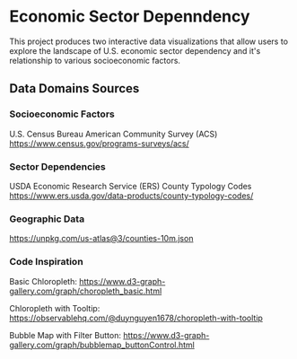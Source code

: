 # Economic Sector Depenndency

This project produces two interactive data visualizations that allow users to explore the landscape of U.S. economic sector dependency and it's relationship to various socioeconomic factors.

## Data Domains Sources

### Socioeconomic Factors
U.S. Census Bureau American Community Survey (ACS)
https://www.census.gov/programs-surveys/acs/

### Sector Dependencies
USDA Economic Research Service (ERS) County Typology Codes
https://www.ers.usda.gov/data-products/county-typology-codes/ 

### Geographic Data
https://unpkg.com/us-atlas@3/counties-10m.json


### Code Inspiration

Basic Chloropleth: https://www.d3-graph-gallery.com/graph/choropleth_basic.html 

Chloropleth with Tooltip: https://observablehq.com/@duynguyen1678/choropleth-with-tooltip

Bubble Map with Filter Button: https://www.d3-graph-gallery.com/graph/bubblemap_buttonControl.html

